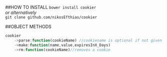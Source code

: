##HOW TO INSTALL 
```bower install cookier``` 
<br/>
_or alternatively_<br/> 
```git clone github.com/nikosEfthias/cookier```

##OBJECT METHODS
```javascript
cookier
	->parse:function(cookieName) //cookiename is optional if not given returns an object with all cookies
	->make:function(name,value,expiresInX_Days)
	->rm:function(cookieName)//removes a cookie
```